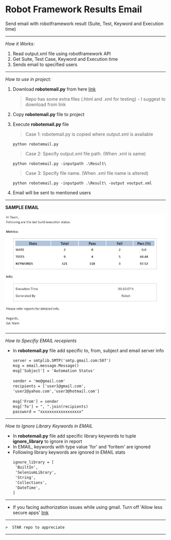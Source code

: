 # Robot Framework Results Email

Send email with robotframework result (Suite, Test, Keyword and Execution time)

---

*How it Works:*

1. Read output.xml file using robotframework API
2. Get Suite, Test Case, Keyword and Execution time
3. Sends email to specified users 

---

*How to use in project:*

1. Download __robotemail.py__ from here [link](https://github.com/adiralashiva8/robotframework-email-result/releases/download/v0.1/robotemail.py)

    > Repo has some extra files (.html and .xml for testing) - I suggest to download from link

2. Copy __robotemail.py__ file to project

3. Execute __robotemail.py__ file

    > Case 1: robotemail.py is copied where output.xml is available

    ```
    python robotemail.py
    ```

    > Case 2: Specify output.xml file path. (When .xml is same)

    ```
    python robotemail.py -inputpath .\Result\
    ```
    
    > Case 3: Specify file name. (When .xml file name is altered)

    ```
    python robotemail.py -inputpath .\Result\ -output voutput.xml
    ```
    
5. Email will be sent to mentioned users

---

 __SAMPLE EMAIL__

 ![Screenshot](sample.JPG)

 ---

*How to Specifiy EMAIL recepients*
 - In __robotemail.py__ file add specific to, from, subject and email server info
    ```
    server = smtplib.SMTP('smtp.gmail.com:587')
    msg = email.message.Message()
    msg['Subject'] = 'Automation Status'

    sender = 'me@gmail.com'
    recipients = ['user1@gmail.com', 'user2@yahoo.com','user3@hotmail.com']

    msg['From'] = sender
    msg['To'] = ", ".join(recipients)
    password = "xxxxxxxxxxxxxxxxxx"
    ``` 
---

*How to Ignore Library Keywords in EMAIL*
 - In __robotemail.py__ file add specific library keywords to tuple __ignore_library__ to ignore in report
 - In EMAIL, keywords with type value 'for' and 'foritem' are ignored
 - Following library keywords are ignored in EMAIL stats
    ```
    ignore_library = [
     'BuiltIn',
     'SeleniumLibrary',
     'String',
     'Collections',
     'DateTime',
    ] 
---
- If you facing authorization issues while using gmail. Turn off 'Allow less secure apps' [link](https://myaccount.google.com/lesssecureapps?pli=1)
---
    >  STAR repo to appreciate
---
